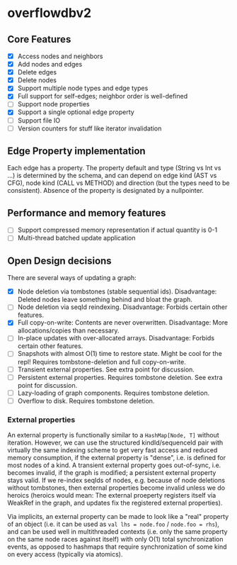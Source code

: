 # overflowdbv2

## Core Features
- [x] Access nodes and neighbors
- [x] Add nodes and edges
- [x] Delete edges
- [x] Delete nodes
- [x] Support multiple node types and edge types
- [x] Full support for self-edges; neighbor order is well-defined
- [ ] Support node properties
- [x] Support a single optional edge property
- [ ] Support file IO
- [ ] Version counters for stuff like iterator invalidation

## Edge Property implementation
Each edge has a property. The property default and type (String vs Int vs ...) is determined by the schema, and can
depend on edge kind (AST vs CFG), node kind (CALL vs METHOD) and direction (but the types need to be consistent). Absence
of the property is designated by a nullpointer.

## Performance and memory features
- [ ] Support compressed memory representation if actual quantity is 0-1
- [ ] Multi-thread batched update application

## Open Design decisions
There are several ways of updating a graph:

- [x] Node deletion via tombstones (stable sequential ids). Disadvantage: Deleted nodes leave something behind and bloat the graph.
- [ ] Node deletion via seqId reindexing. Disadvantage: Forbids certain other features.
- [x] Full copy-on-write: Contents are never overwritten. Disadvantage: More allocations/copies than necessary.
- [ ] In-place updates with over-allocated arrays. Disadvantage: Forbids certain other features.
- [ ] Snapshots with almost O(1) time to restore state. Might be cool for the repl! Requires tombstone-deletion and full copy-on-write.
- [ ] Transient external properties. See extra point for discussion.
- [ ] Persistent external properties. Requires tombstone deletion. See extra point for discussion.
- [ ] Lazy-loading of graph components. Requires tombstone deletion.
- [ ] Overflow to disk. Requires tombstone deletion.

### External properties
An external property is functionally similar to a `HashMap[Node, T]` without iteration. However, we can use the structured kindId/sequenceId pair with virtually the same indexing scheme to get very fast access and reduced memory consumption, if the external property is "dense", i.e. is defined for most nodes of a kind. A transient external property goes out-of-sync, i.e. becomes invalid, if the graph is modified; a persistent external property stays valid. If we re-index seqIds of nodes, e.g. because of node deletions without tombstones, then external properties become invalid unless we do heroics (heroics would mean: The external proeperty registers itself via WeakRef in the graph, and updates fix the registered external properties).

Via implicits, an external property can be made to look like a "real" property of an object (i.e. it can be used as `val lhs = node.foo` / `node.foo = rhs`), and can be used well in multithreaded contexts (i.e. only the same property on the same node races against itself) with only O(1) total synchronization events, as opposed to hashmaps that require synchronization of some kind on every access (typically via atomics).
